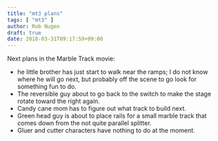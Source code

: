 ```yaml
---
title: "mt3 plans"
tags: [ "mt3" ]
author: Rob Nugen
draft: true
date: 2018-03-31T09:17:59+09:00
---
```


Next plans in the Marble Track movie:

* he little brother has just start to walk near the ramps; I do not know where he will go next, but probably off the scene to go look for something fun to do.
* The reversible guy about to go back to the switch to make the stage rotate toward the right again.
* Candy cane mom has to figure out what track to build next.
* Green head guy is about to place rails for a small marble track that comes down from the not quite parallel splitter.
* Gluer and cutter characters have nothing to do at the moment.
